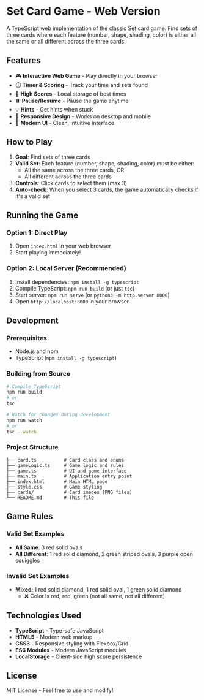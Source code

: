 # Set Card Game - Web Version

A TypeScript web implementation of the classic Set card game. Find sets of three cards where each feature (number, shape, shading, color) is either all the same or all different across the three cards.

## Features

- 🎮 **Interactive Web Game** - Play directly in your browser
- ⏱️ **Timer & Scoring** - Track your time and sets found
- 💾 **High Scores** - Local storage of best times
- ⏸️ **Pause/Resume** - Pause the game anytime
- 💡 **Hints** - Get hints when stuck
- 📱 **Responsive Design** - Works on desktop and mobile
- 🎨 **Modern UI** - Clean, intuitive interface

## How to Play

1. **Goal**: Find sets of three cards
2. **Valid Set**: Each feature (number, shape, shading, color) must be either:
   - All the same across the three cards, OR
   - All different across the three cards
3. **Controls**: Click cards to select them (max 3)
4. **Auto-check**: When you select 3 cards, the game automatically checks if it's a valid set

## Running the Game

### Option 1: Direct Play
1. Open `index.html` in your web browser
2. Start playing immediately!

### Option 2: Local Server (Recommended)
1. Install dependencies: `npm install -g typescript`
2. Compile TypeScript: `npm run build` (or just `tsc`)
3. Start server: `npm run serve` (or `python3 -m http.server 8000`)
4. Open `http://localhost:8000` in your browser

## Development

### Prerequisites
- Node.js and npm
- TypeScript (`npm install -g typescript`)

### Building from Source
```bash
# Compile TypeScript
npm run build
# or
tsc

# Watch for changes during development
npm run watch
# or
tsc --watch
```

### Project Structure
```
├── card.ts          # Card class and enums
├── gameLogic.ts     # Game logic and rules
├── game.ts          # UI and game interface
├── main.ts          # Application entry point
├── index.html       # Main HTML page
├── style.css        # Game styling
├── cards/           # Card images (PNG files)
└── README.md        # This file
```

## Game Rules

### Valid Set Examples
- **All Same**: 3 red solid ovals
- **All Different**: 1 red solid diamond, 2 green striped ovals, 3 purple open squiggles

### Invalid Set Examples
- **Mixed**: 1 red solid diamond, 1 red solid oval, 1 green solid diamond
  - ❌ Color is red, red, green (not all same, not all different)

## Technologies Used

- **TypeScript** - Type-safe JavaScript
- **HTML5** - Modern web markup
- **CSS3** - Responsive styling with Flexbox/Grid
- **ES6 Modules** - Modern JavaScript modules
- **LocalStorage** - Client-side high score persistence

## License

MIT License - Feel free to use and modify! 